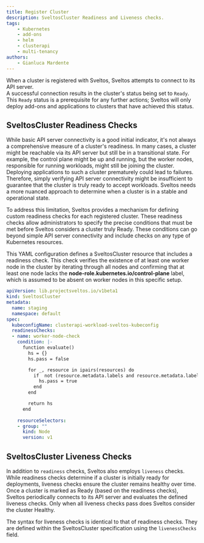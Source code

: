 ```yaml
---
title: Register Cluster
description: SveltosCluster Readiness and Liveness checks.
tags:
    - Kubernetes
    - add-ons
    - helm
    - clusterapi
    - multi-tenancy
authors:
    - Gianluca Mardente
---
```


When a cluster is registered with Sveltos, Sveltos attempts to connect to its API server.  
A successful connection results in the cluster's status being set to `Ready`.  This `Ready` status is a prerequisite for any further actions; Sveltos will only deploy add-ons and applications to clusters that have achieved this status.

## SveltosCluster Readiness Checks

While basic API server connectivity is a good initial indicator, it's not always a comprehensive measure of a cluster's readiness. 
In many cases, a cluster might be reachable via its API server but still be in a transitional state.  For example, the control plane might be up and running, 
but the worker nodes, responsible for running workloads, might still be joining the cluster. 
Deploying applications to such a cluster prematurely could lead to failures.  Therefore, simply verifying API server connectivity might be insufficient to guarantee 
that the cluster is truly ready to accept workloads.  Sveltos needs a more nuanced approach to determine when a cluster is in a stable and operational state.

To address this limitation, Sveltos provides a mechanism for defining custom readiness checks for each registered cluster. These readiness checks allow administrators to specify 
the precise conditions that must be met before Sveltos considers a cluster truly Ready.  These conditions can go beyond simple API server connectivity and include checks on any type
of Kubernetes resources.

This YAML configuration defines a SveltosCluster resource that includes a readiness check.  This check verifies the existence of at least one worker node in the cluster by iterating through 
all nodes and confirming that at least one node lacks the __node-role.kubernetes.io/control-plane__ label, which is assumed to be absent on worker nodes in this specific setup.

```yaml hl_lines="8-27"
apiVersion: lib.projectsveltos.io/v1beta1
kind: SveltosCluster
metadata:
  name: staging
  namespace: default
spec:
  kubeconfigName: clusterapi-workload-sveltos-kubeconfig
  readinessChecks:
  - name: worker-node-check
    condition: |-
      function evaluate()
        hs = {}
        hs.pass = false

        for _, resource in ipairs(resources) do
          if  not (resource.metadata.labels and resource.metadata.labels["node-role.kubernetes.io/control-plane"]) then
            hs.pass = true
          end
        end

        return hs
      end
    
    resourceSelectors:
    - group: ""
      kind: Node
      version: v1
```

## SveltosCluster Liveness Checks

In addition to `readiness` checks, Sveltos also employs `liveness` checks.  While readiness checks determine if a cluster is initially ready for deployments, 
liveness checks ensure the cluster remains healthy over time.  Once a cluster is marked as Ready (based on the readiness checks), Sveltos periodically connects to its API server and evaluates 
the defined liveness checks.  Only when all liveness checks pass does Sveltos consider the cluster Healthy.

The syntax for liveness checks is identical to that of readiness checks.  They are defined within the SveltosCluster specification using the `livenessChecks` field.